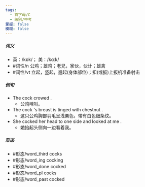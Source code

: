 ```yaml
---
tags:
  - 首字母/C
  - 级别/中考
掌握: false
模糊: false
---
```

##### 词义
- 英：/kɒk/； 美：/kɑːk/
- #词性/n  公鸡；雄鸡；老兄，家伙，伙计；雄禽
- #词性/vt  立起，竖起，翘起(身体部位)；扣(或扳)上扳机准备射击
##### 例句
- The cock crowed .
	- 公鸡啼叫。
- The cock 's breast is tinged with chestnut .
	- 这只公鸡胸部羽毛呈浅栗色，带有白色细条纹。
- She cocked her head to one side and looked at me .
	- 她抬起头侧向一边看着我。
##### 形态
- #形态/word_third cocks
- #形态/word_ing cocking
- #形态/word_done cocked
- #形态/word_pl cocks
- #形态/word_past cocked
